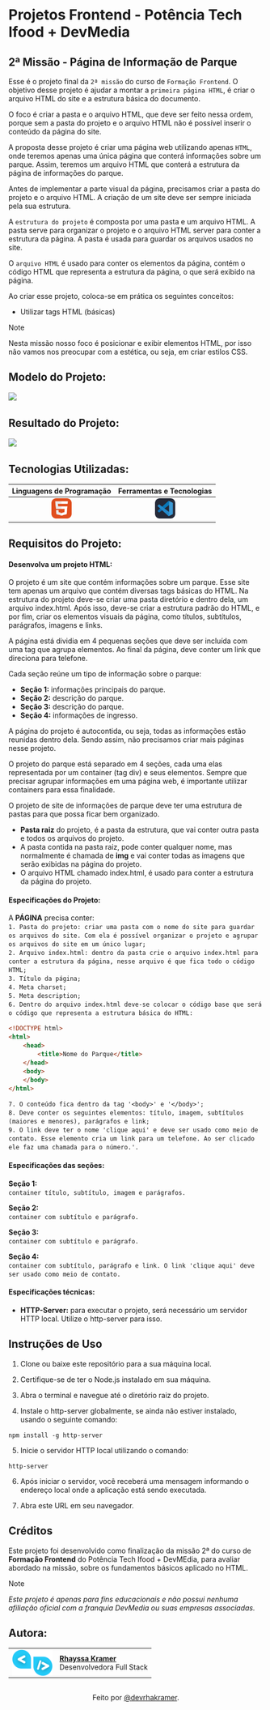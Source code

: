 # Projetos Frontend - Potência Tech Ifood + DevMedia

## 2ª Missão - Página de Informação de Parque

Esse é o projeto final da `2ª missão` do curso de `Formação Frontend`. O objetivo desse projeto é ajudar a montar a `primeira página HTML`, é criar o arquivo HTML do site e a estrutura básica do documento.

O foco é criar a pasta e o arquivo HTML, que deve ser feito nessa ordem, porque sem a pasta do projeto e o arquivo HTML não é possível inserir o conteúdo da página do site.

A proposta desse projeto é criar uma página web utilizando apenas `HTML`, onde teremos apenas uma única página que conterá informações sobre um parque. Assim, teremos um arquivo HTML que conterá a estrutura da página de informações do parque.

Antes de implementar a parte visual da página, precisamos criar a pasta do projeto e o arquivo HTML. A criação de um site deve ser sempre iniciada pela sua estrutura. 

A `estrutura do projeto` é composta por uma pasta e um arquivo HTML. A pasta serve para organizar o projeto e o arquivo HTML server para conter a estrutura da página. A pasta é usada para guardar os arquivos usados no site. 

O `arquivo HTML` é usado para conter os elementos da página, contém o código HTML que representa a estrutura da página, o que será exibido na página.

Ao criar esse projeto, coloca-se em prática os seguintes conceitos:
- Utilizar tags HTML (básicas)

>[!NOTE]
>
>Nesta missão nosso foco é posicionar e exibir elementos HTML, por isso não vamos nos preocupar com a estética, ou seja, em criar estilos CSS.

## Modelo do Projeto:
![](https://github.com/rhayssakramer/projetos-frontend-devmedia/blob/main/HTML-CSS-Projetos/segunda-miss%C3%A3o/assets/requisitos/layout-finalizado.jpeg)

## Resultado do Projeto:
![](https://github.com/rhayssakramer/projetos-frontend-devmedia/blob/main/HTML-CSS-Projetos/segunda-miss%C3%A3o/assets/resultado.gif)

## Tecnologias Utilizadas:

| Linguagens de Programação | Ferramentas e Tecnologias |
| :-----------------: | :-----------------------: |
| <img height="40" src="https://github.com/rhayssakramer/rhayssakramer/blob/main/assets/icon/HTML.svg"> | <img height="40" src="https://github.com/rhayssakramer/rhayssakramer/blob/main/assets/icon/VSCode-Dark.svg">

## Requisitos do Projeto:

#### Desenvolva um projeto HTML:
O projeto é um site que contém informações sobre um parque. Esse site tem apenas um arquivo que contém diversas tags básicas do HTML. Na estrutura do projeto deve-se criar uma pasta diretório e dentro dela, um arquivo index.html. Após isso, deve-se criar a estrutura padrão do HTML, e por fim, criar os elementos visuais da página, como títulos, subtítulos, parágrafos, imagens e links. 

A página está dividia em 4 pequenas seções que deve ser incluída com uma tag que agrupa elementos. Ao final da página, deve conter um link que direciona para telefone.

Cada seção reúne um tipo de informação sobre o parque:
- **Seção 1:** informações principais do parque.
- **Seção 2:** descrição do parque.
- **Seção 3:** descrição do parque.
- **Seção 4:** informações de ingresso.

A página do projeto é autocontida, ou seja, todas as informações estão reunidas dentro dela. Sendo assim, não precisamos criar mais páginas nesse projeto.

O projeto do parque está separado em 4 seções, cada uma elas representada por um container (tag div) e seus elementos. Sempre que precisar agrupar informações em uma página web, é importante utilizar containers para essa finalidade.

O projeto de site de informações de parque deve ter uma estrutura de pastas para que possa ficar bem organizado.
- **Pasta raiz** do projeto, é a pasta da estrutura, que vai conter outra pasta e todos os arquivos do projeto.
- A pasta contida na pasta raiz, pode conter qualquer nome, mas normalmente é chamada de **img** e vai conter todas as imagens que serão exibidas na página do projeto.
- O arquivo HTML chamado index.html, é usado para conter a estrutura da página do projeto.


#### Especificações do Projeto: 
A **PÁGINA** precisa conter:  
`1. Pasta do projeto: criar uma pasta com o nome do site para guardar os arquivos do site. Com ela é possível organizar o projeto e agrupar os arquivos do site em um único lugar;`   
`2. Arquivo index.html: dentro da pasta crie o arquivo index.html para conter a estrutura da página, nesse arquivo é que fica todo o código HTML;`   
`3. Título da página;`  
`4. Meta charset;`  
`5. Meta description;`  
`6. Dentro do arquivo index.html deve-se colocar o código base que será o código que representa a estrutura básica do HTML: `  

~~~HTML
<!DOCTYPE html>
<html>
	<head>
		<title>Nome do Parque</title>
	</head>
	<body>
	</body>
</html>
~~~

`7. O conteúdo fica dentro da tag '<body>' e '</body>';`  
`8. Deve conter os seguintes elementos: título, imagem, subtítulos (maiores e menores), parágrafos e link; `  
`9. O link deve ter o nome 'clique aqui' e deve ser usado como meio de contato. Esse elemento cria um link para um telefone. Ao ser clicado ele faz uma chamada para o número.'.`  

#### Especificações das seções:
**Seção 1:**  
`container título, subtítulo, imagem e parágrafos.`  

**Seção 2:**  
`container com subtítulo e parágrafo.`  

**Seção 3:**  
`container com subtítulo e parágrafo.`

**Seção 4:**  
`container com subtítulo, parágrafo e link. O link 'clique aqui' deve ser usado como meio de contato.`  

#### Especificações técnicas:
- **HTTP-Server:** para executar o projeto, será necessário um servidor HTTP local. Utilize o http-server para isso.

## Instruções de Uso
1. Clone ou baixe este repositório para a sua máquina local.

2. Certifique-se de ter o Node.js instalado em sua máquina.

3. Abra o terminal e navegue até o diretório raiz do projeto.

4. Instale o http-server globalmente, se ainda não estiver instalado, usando o seguinte comando:
```
npm install -g http-server
```

5. Inicie o servidor HTTP local utilizando o comando:
```
http-server
```
6. Após iniciar o servidor, você receberá uma mensagem informando o endereço local onde a aplicação está sendo executada. 

7. Abra este URL em seu navegador.

## Créditos
Este projeto foi desenvolvido como finalização da missão 2ª do curso de **Formação Frontend** do Potência Tech Ifood + DevMEdia, para avaliar abordado na missão, sobre os fundamentos básicos aplicado no HTML.

>[!NOTE]
>
>*Este projeto é apenas para fins educacionais e não possui nenhuma afiliação oficial com a franquia DevMedia ou suas empresas associadas.*

## Autora:
<table>
  <tr>
    <td>
      <img width="80px" align="center" src="https://github.com/rhayssakramer/rhayssakramer/blob/main/assets/images/logo.png"/>
    </td>
    <td align="left">
      <a href="https://github.com/rhayssakramer">
        <span><b>Rhayssa Kramer</b></span>
      </a>
      <br>
      <span>Desenvolvedora Full Stack</span>
    </td>
  </tr>
</table>

##
<div align="center">Feito por <a href="https://github.com/rhayssakramer">@devrhakramer</a>.</div>
